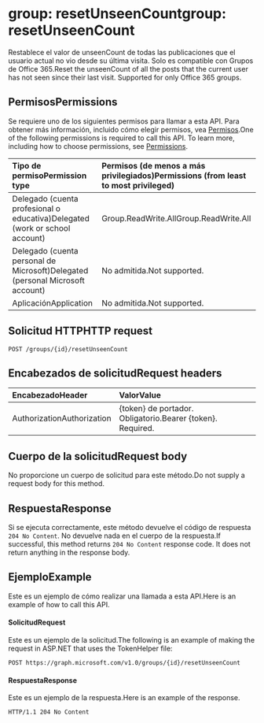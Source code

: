 # <a name="group-resetunseencount"></a><span data-ttu-id="90783-101">group: resetUnseenCount</span><span class="sxs-lookup"><span data-stu-id="90783-101">group: resetUnseenCount</span></span>

<span data-ttu-id="90783-p101">Restablece el valor de unseenCount de todas las publicaciones que el usuario actual no vio desde su última visita. Solo es compatible con Grupos de Office 365.</span><span class="sxs-lookup"><span data-stu-id="90783-p101">Reset the unseenCount of all the posts that the current user has not seen since their last visit. Supported for only Office 365 groups.</span></span>

## <a name="permissions"></a><span data-ttu-id="90783-104">Permisos</span><span class="sxs-lookup"><span data-stu-id="90783-104">Permissions</span></span>
<span data-ttu-id="90783-p102">Se requiere uno de los siguientes permisos para llamar a esta API. Para obtener más información, incluido cómo elegir permisos, vea [Permisos](../../../concepts/permissions_reference.md).</span><span class="sxs-lookup"><span data-stu-id="90783-p102">One of the following permissions is required to call this API. To learn more, including how to choose permissions, see [Permissions](../../../concepts/permissions_reference.md).</span></span>

|<span data-ttu-id="90783-107">Tipo de permiso</span><span class="sxs-lookup"><span data-stu-id="90783-107">Permission type</span></span>      | <span data-ttu-id="90783-108">Permisos (de menos a más privilegiados)</span><span class="sxs-lookup"><span data-stu-id="90783-108">Permissions (from least to most privileged)</span></span>              |
|:--------------------|:---------------------------------------------------------|
|<span data-ttu-id="90783-109">Delegado (cuenta profesional o educativa)</span><span class="sxs-lookup"><span data-stu-id="90783-109">Delegated (work or school account)</span></span> | <span data-ttu-id="90783-110">Group.ReadWrite.All</span><span class="sxs-lookup"><span data-stu-id="90783-110">Group.ReadWrite.All</span></span>    |
|<span data-ttu-id="90783-111">Delegado (cuenta personal de Microsoft)</span><span class="sxs-lookup"><span data-stu-id="90783-111">Delegated (personal Microsoft account)</span></span> | <span data-ttu-id="90783-112">No admitida.</span><span class="sxs-lookup"><span data-stu-id="90783-112">Not supported.</span></span>    |
|<span data-ttu-id="90783-113">Aplicación</span><span class="sxs-lookup"><span data-stu-id="90783-113">Application</span></span> | <span data-ttu-id="90783-114">No admitida.</span><span class="sxs-lookup"><span data-stu-id="90783-114">Not supported.</span></span> |

## <a name="http-request"></a><span data-ttu-id="90783-115">Solicitud HTTP</span><span class="sxs-lookup"><span data-stu-id="90783-115">HTTP request</span></span>
<!-- { "blockType": "ignored" } -->
```http
POST /groups/{id}/resetUnseenCount
```
## <a name="request-headers"></a><span data-ttu-id="90783-116">Encabezados de solicitud</span><span class="sxs-lookup"><span data-stu-id="90783-116">Request headers</span></span>
| <span data-ttu-id="90783-117">Encabezado</span><span class="sxs-lookup"><span data-stu-id="90783-117">Header</span></span>       | <span data-ttu-id="90783-118">Valor</span><span class="sxs-lookup"><span data-stu-id="90783-118">Value</span></span> |
|:---------------|:--------|
| <span data-ttu-id="90783-119">Authorization</span><span class="sxs-lookup"><span data-stu-id="90783-119">Authorization</span></span>  | <span data-ttu-id="90783-p103">{token} de portador. Obligatorio.</span><span class="sxs-lookup"><span data-stu-id="90783-p103">Bearer {token}. Required.</span></span>  |

## <a name="request-body"></a><span data-ttu-id="90783-122">Cuerpo de la solicitud</span><span class="sxs-lookup"><span data-stu-id="90783-122">Request body</span></span>
<span data-ttu-id="90783-123">No proporcione un cuerpo de solicitud para este método.</span><span class="sxs-lookup"><span data-stu-id="90783-123">Do not supply a request body for this method.</span></span>

## <a name="response"></a><span data-ttu-id="90783-124">Respuesta</span><span class="sxs-lookup"><span data-stu-id="90783-124">Response</span></span>

<span data-ttu-id="90783-p104">Si se ejecuta correctamente, este método devuelve el código de respuesta `204 No Content`. No devuelve nada en el cuerpo de la respuesta.</span><span class="sxs-lookup"><span data-stu-id="90783-p104">If successful, this method returns `204 No Content` response code. It does not return anything in the response body.</span></span>

## <a name="example"></a><span data-ttu-id="90783-127">Ejemplo</span><span class="sxs-lookup"><span data-stu-id="90783-127">Example</span></span>
<span data-ttu-id="90783-128">Este es un ejemplo de cómo realizar una llamada a esta API.</span><span class="sxs-lookup"><span data-stu-id="90783-128">Here is an example of how to call this API.</span></span>

#### <a name="request"></a><span data-ttu-id="90783-129">Solicitud</span><span class="sxs-lookup"><span data-stu-id="90783-129">Request</span></span>
<span data-ttu-id="90783-130">Este es un ejemplo de la solicitud.</span><span class="sxs-lookup"><span data-stu-id="90783-130">The following is an example of making the request in ASP.NET that uses the TokenHelper file:</span></span>
<!-- {
  "blockType": "request",
  "name": "group_resetunseencount"
}-->
```http
POST https://graph.microsoft.com/v1.0/groups/{id}/resetUnseenCount
```

#### <a name="response"></a><span data-ttu-id="90783-131">Respuesta</span><span class="sxs-lookup"><span data-stu-id="90783-131">Response</span></span>
<span data-ttu-id="90783-132">Este es un ejemplo de la respuesta.</span><span class="sxs-lookup"><span data-stu-id="90783-132">Here is an example of the response.</span></span> 
<!-- {
  "blockType": "response",
  "truncated": true
} -->
```http
HTTP/1.1 204 No Content
```

<!-- uuid: 8fcb5dbc-d5aa-4681-8e31-b001d5168d79
2015-10-25 14:57:30 UTC -->
<!-- {
  "type": "#page.annotation",
  "description": "group: resetUnseenCount",
  "keywords": "",
  "section": "documentation",
  "tocPath": ""
}-->

